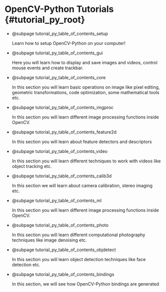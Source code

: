 OpenCV-Python Tutorials {#tutorial_py_root}
=======================

-   @subpage tutorial_py_table_of_contents_setup

    Learn how to setup OpenCV-Python on your computer!

-   @subpage tutorial_py_table_of_contents_gui

    Here you will learn how to display and save images and videos, control mouse events and create trackbar.

-   @subpage tutorial_py_table_of_contents_core

    In this section you will learn basic operations on image like pixel editing, geometric transformations, code optimization, some mathematical tools etc.

-   @subpage tutorial_py_table_of_contents_imgproc

    In this section you will learn different image processing functions inside OpenCV.

-   @subpage tutorial_py_table_of_contents_feature2d

    In this section
    you will learn about feature detectors and descriptors

-   @subpage tutorial_py_table_of_contents_video

    In this section you will learn different techniques to work with videos like object tracking etc.

-   @subpage tutorial_py_table_of_contents_calib3d

    In this section we will learn about camera calibration, stereo imaging etc.

-   @subpage tutorial_py_table_of_contents_ml

    In this section you will learn different image processing functions inside OpenCV.

-   @subpage tutorial_py_table_of_contents_photo

    In this section you will learn different computational photography techniques like image denoising etc.

-   @subpage tutorial_py_table_of_contents_objdetect

    In this section you will learn object detection techniques like face detection etc.

-   @subpage tutorial_py_table_of_contents_bindings

    In this section, we will see how OpenCV-Python bindings are generated
